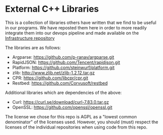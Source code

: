 # External C++ Libraries

This is a collection of libraries others have written that we find to be useful in our programs. We have reposted them here in order to more readily integrate them into our devops pipeline and made available on the [Infrastructure repository](https://infrastructure.tech)

The libraries are as follows:
* Argparse: https://github.com/p-ranav/argparse.git
* RapidJSON: https://github.com/Tencent/rapidjson.git
* Platform: https://github.com/steinwurf/platform.git
* zlib: http://www.zlib.net/zlib-1.2.12.tar.gz
* CPR: https://github.com/libcpr/cpr.git
* Restbed: https://github.com/Corvusoft/restbed

Additional libraries which are dependencies of the above:
* Curl: https://curl.se/download/curl-7.83.0.tar.gz
* OpenSSL: https://github.com/openssl/openssl.git

The license we chose for this repo is AGPL as a "lowest common denominator" of the licenses used. However, you should (must) respect the licenses of the individual repositories when using code from this repo.